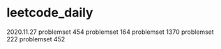 # leetcode_daily

2020.11.27
problemset 454
problemset 164
problemset 1370
problemset 222
problemset 452
